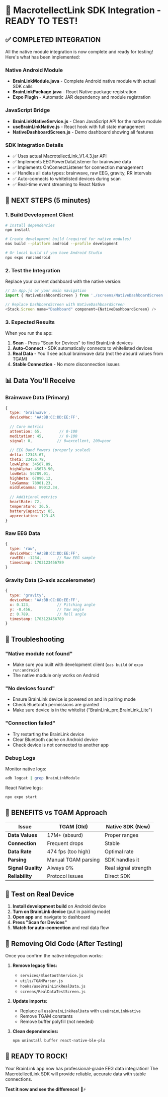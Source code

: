 # 🚀 MacrotellectLink SDK Integration - READY TO TEST!

## ✅ COMPLETED INTEGRATION

All the native module integration is now complete and ready for testing! Here's what has been implemented:

### Native Android Module
- **BrainLinkModule.java** - Complete Android native module with actual SDK calls
- **BrainLinkPackage.java** - React Native package registration
- **Expo Plugin** - Automatic JAR dependency and module registration

### JavaScript Bridge
- **BrainLinkNativeService.js** - Clean JavaScript API for the native module
- **useBrainLinkNative.js** - React hook with full state management
- **NativeDashboardScreen.js** - Demo dashboard showing all features

### SDK Integration Details
- ✅ Uses actual MacrotellectLink_V1.4.3.jar API
- ✅ Implements EEGPowerDataListener for brainwave data
- ✅ Implements OnConnectListener for connection management
- ✅ Handles all data types: brainwave, raw EEG, gravity, RR intervals
- ✅ Auto-connects to whitelisted devices during scan
- ✅ Real-time event streaming to React Native

## 🏁 NEXT STEPS (5 minutes)

### 1. Build Development Client
```bash
# Install dependencies
npm install

# Create development build (required for native modules)
eas build --platform android --profile development

# Or local build if you have Android Studio
npx expo run:android
```

### 2. Test the Integration
Replace your current dashboard with the native version:

```javascript
// In App.js or your main navigation
import { NativeDashboardScreen } from './screens/NativeDashboardScreen';

// Replace DashboardScreen with NativeDashboardScreen
<Stack.Screen name="Dashboard" component={NativeDashboardScreen} />
```

### 3. Expected Results
When you run the app:
1. **Scan** - Press "Scan for Devices" to find BrainLink devices
2. **Auto-Connect** - SDK automatically connects to whitelisted devices
3. **Real Data** - You'll see actual brainwave data (not the absurd values from TGAM)
4. **Stable Connection** - No more disconnection issues

## 📊 Data You'll Receive

### Brainwave Data (Primary)
```javascript
{
  type: 'brainwave',
  deviceMac: 'AA:BB:CC:DD:EE:FF',
  
  // Core metrics
  attention: 65,        // 0-100
  meditation: 45,       // 0-100  
  signal: 0,           // 0=excellent, 200=poor
  
  // EEG Band Powers (properly scaled)
  delta: 12345.67,
  theta: 23456.78,
  lowAlpha: 34567.89,
  highAlpha: 45678.90,
  lowBeta: 56789.01,
  highBeta: 67890.12,
  lowGamma: 78901.23,
  middleGamma: 89012.34,
  
  // Additional metrics
  heartRate: 72,
  temperature: 36.5,
  batteryCapacity: 85,
  appreciation: 123.45
}
```

### Raw EEG Data
```javascript
{
  type: 'raw',
  deviceMac: 'AA:BB:CC:DD:EE:FF',
  rawEEG: -1234,       // Raw EEG sample
  timestamp: 1703123456789
}
```

### Gravity Data (3-axis accelerometer)
```javascript
{
  type: 'gravity',
  deviceMac: 'AA:BB:CC:DD:EE:FF',
  x: 0.123,            // Pitching angle
  y: -0.456,           // Yaw angle
  z: 0.789,            // Roll angle
  timestamp: 1703123456789
}
```

## 🔧 Troubleshooting

### "Native module not found"
- Make sure you built with development client (`eas build` or `expo run:android`)
- The native module only works on Android

### "No devices found"
- Ensure BrainLink device is powered on and in pairing mode
- Check Bluetooth permissions are granted
- Make sure device is in the whitelist ("BrainLink_pro,BrainLink_Lite")

### "Connection failed"
- Try restarting the BrainLink device
- Clear Bluetooth cache on Android device
- Check device is not connected to another app

### Debug Logs
Monitor native logs:
```bash
adb logcat | grep BrainLinkModule
```

React Native logs:
```bash
npx expo start
```

## 🎯 BENEFITS vs TGAM Approach

| Issue | TGAM (Old) | Native SDK (New) |
|-------|------------|------------------|
| **Data Values** | 17M+ (absurd) | Proper ranges |
| **Connection** | Frequent drops | Stable |
| **Data Rate** | 474 fps (too high) | Optimal rate |
| **Parsing** | Manual TGAM parsing | SDK handles it |
| **Signal Quality** | Always 0% | Real signal strength |
| **Reliability** | Protocol issues | Direct SDK |

## 📱 Test on Real Device

1. **Install development build** on Android device
2. **Turn on BrainLink device** (put in pairing mode)
3. **Open app** and navigate to dashboard
4. **Press "Scan for Devices"**
5. **Watch for auto-connection** and real data flow

## 🚫 Removing Old Code (After Testing)

Once you confirm the native integration works:

1. **Remove legacy files:**
   - `services/BluetoothService.js`
   - `utils/TGAMParser.js`  
   - `hooks/useBrainLinkRealData.js`
   - `screens/RealDataTestScreen.js`

2. **Update imports:**
   - Replace all `useBrainLinkRealData` with `useBrainLinkNative`
   - Remove TGAM constants
   - Remove buffer polyfill (not needed)

3. **Clean dependencies:**
   ```bash
   npm uninstall buffer react-native-ble-plx
   ```

## 🎉 READY TO ROCK!

Your BrainLink app now has professional-grade EEG data integration! The MacrotellectLink SDK will provide reliable, accurate data with stable connections.

**Test it now and see the difference!** 🧠⚡
